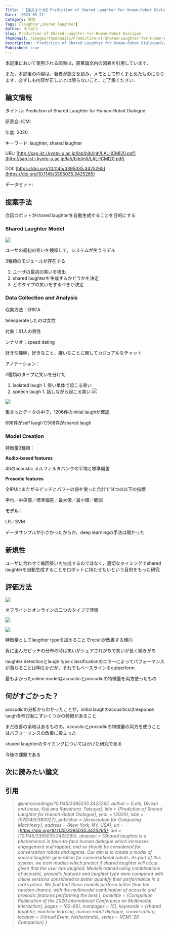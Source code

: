 ```yaml
---
Title: '【論文まとめ】Prediction of Shared Laughter for Human-Robot Dialogue'
Date: '2023-05-21'
Category: 論文
Tags: [laughter,shared laughter]
Authos: ゆうぼう
Slug: Prediction-of-Shared-Laughter-for-Human-Robot-Dialogue
Thumbnail: /images/thumbnails/Prediction-of-Shared-Laughter-for-Human-Robot-Dialogue.png
Description: 'Prediction of Shared Laughter for Human-Robot Dialogueのまとめ'
Published: true
---
```


本記事において使用される図表は，原著論文内の図表を引用しています．

また，本記事の内容は，著者が論文を読み，メモとして短くまとめたものになります．必ずしも内容が正しいとは限らないこと，ご了承ください．

## 論文情報

タイトル: Prediction of Shared Laughter for Human-Robot Dialogue

研究会: ICMI

年度: 2020

キーワード: laughter, shared laughter

URL: [http://sap.ist.i.kyoto-u.ac.jp/lab/bib/intl/LAL-ICMI20.pdf](http://sap.ist.i.kyoto-u.ac.jp/lab/bib/intl/LAL-ICMI20.pdf)

DOI: [https://doi.org/10.1145/3395035.3425265](https://doi.org/10.1145/3395035.3425265)

データセット: 

## 提案手法

会話ロボットがshared laughterを自動生成することを目的にする

### Shared Laughter Model

![](/images/article/Prediction-of-Shared-Laughter-for-Human-Robot-Dialogue/ktkpx7fr.png)

ユーザの最初の笑いを検知して，システムが笑うモデル

3種類のモジュールが存在する

1. ユーザの最初の笑いを検出
2. shared laughterを生成するかどうかを決定
3. どのタイプの笑いをするべきか決定
### Data Collection and Analysis

収集方法：ERICA

teleoperateしたのは女性

対象：61人の男性

シナリオ：speed dating

好きな趣味，好きなこと，嫌いなことに関してカジュアルなチャット

アノテーション：

2種類のタイプに笑いを分けた

1. isolated laugh
			1. 笑い単体で起こる笑い
2. speech laugh
			1. 話しながら起こる笑い
![](/images/article/Prediction-of-Shared-Laughter-for-Human-Robot-Dialogue/ztqx5kie.png)

![](/images/article/Prediction-of-Shared-Laughter-for-Human-Robot-Dialogue/pncunm6h.png)

集まったデータの中で，1206件のinitial laughが確認

698件がself laughで508件がshared laugh

### Model Creation

特徴量2種類：

**Audio-based features**

40のacoustic メルフィルタバンクの平均と標準偏差

**Prosodic features**

全IPUにまたがるピッチとパワーの値を使った合計で14つの以下の指標

平均／中央値／標準偏差／最大値／最小値／範囲

**モデル**：

LR／SVM

データサンプルが小さかったからか，deep learningの手法は弱かった

## 新規性

ユーザに合わせて毎回笑いを生成するのではなく，適切なタイミングでshared laughterを自動生成することをロボットに持たせたいという目的をもった研究

## 評価方法

![](/images/article/Prediction-of-Shared-Laughter-for-Human-Robot-Dialogue/1mjd5yfi.png)

オフラインとオンラインの二つのタイプで評価



![](/images/article/Prediction-of-Shared-Laughter-for-Human-Robot-Dialogue/my7ehxxr.png)

![](/images/article/Prediction-of-Shared-Laughter-for-Human-Robot-Dialogue/5m9f1ed7.png)

特徴量としてlaughter typeを加えることでrecallが改善する傾向

負に歪んだピッチの分布の時は笑いがシェアされがちで笑いが長く続きがち



laughter detectionとlaugh type classificationのエラーによってパフォーマンスが落ちることは明らかだが，それでもベースラインをoutperform

最もよかったonline modelはacousticとprosodicの特徴量を両方使ったもの

## 何がすごかった？

prosodicの分析からわかったことが，initial laughのacousiticsはresponse laughを呼び起こすいくつかの特徴があること

まだ改善の余地はあるものの，acousticとprosodicの特徴量の両方を使うことはパフォーマンスの改善に役立った



shared laughterのタイミングについてはかけた研究である

今後の課題である

## 次に読みたい論文




## 引用

> *@inproceedings{10.1145/3395035.3425265,
> author = {Lala, Divesh and Inoue, Koji and Kawahara, Tatsuya},
> title = {Prediction of Shared Laughter for Human-Robot Dialogue},
> year = {2020},
> isbn = {9781450380027},
> publisher = {Association for Computing Machinery},
> address = {New York, NY, USA},
> url = {https://doi.org/10.1145/3395035.3425265},
> doi = {10.1145/3395035.3425265},
> abstract = {Shared laughter is a phenomenon in face-to-face human dialogue which increases engagement and rapport, and so should be considered for conversation robots and agents. Our aim is to create a model of shared laughter generation for conversational robots. As part of this system, we train models which predict if shared laughter will occur, given that the user has laughed. Models trained using combinations of acoustic, prosodic features and laughter type were compared with online versions considered to better quantify their performance in a real system. We find that these models perform better than the random chance, with the multimodal combination of acoustic and prosodic features performing the best.},
> booktitle = {Companion Publication of the 2020 International Conference on Multimodal Interaction},
> pages = {62–66},
> numpages = {5},
> keywords = {shared laughter, machine learning, human-robot dialogue, conversation},
> location = {Virtual Event, Netherlands},
> series = {ICMI '20 Companion}
> }*
